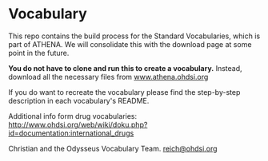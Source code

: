 Vocabulary
==========

This repo contains the build process for the Standard Vocabularies, which is part of ATHENA. We will consolidate this with the download page at some point in the future.

**You do not have to clone and run this to create a vocabulary.** Instead, download all the necessary files from www.athena.ohdsi.org

If you do want to recreate the vocabulary please find the step-by-step description in each vocabulary's README.

Additional info form drug vocabularies: http://www.ohdsi.org/web/wiki/doku.php?id=documentation:international_drugs

Christian and the Odysseus Vocabulary Team.
reich@ohdsi.org
